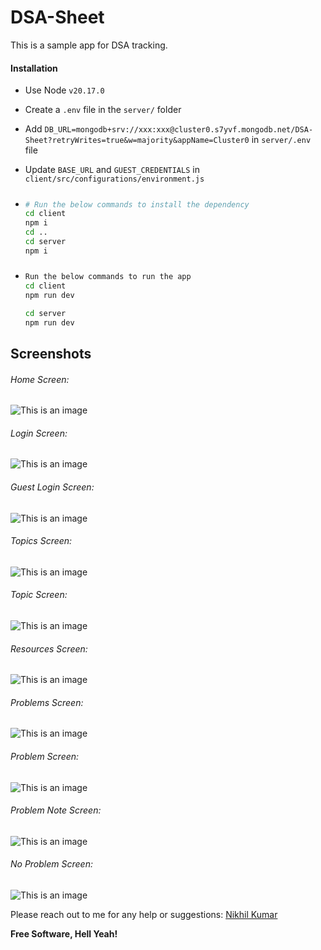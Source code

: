 # DSA-Sheet
This is a sample app for DSA tracking.
#### Installation
-   Use Node `v20.17.0` 
-   Create a `.env` file in the `server/` folder
-   Add `DB_URL=mongodb+srv://xxx:xxx@cluster0.s7yvf.mongodb.net/DSA-Sheet?retryWrites=true&w=majority&appName=Cluster0` in `server/.env` file
-  Update `BASE_URL` and `GUEST_CREDENTIALS` in `client/src/configurations/environment.js`

- ##### 
    ```sh
    # Run the below commands to install the dependency 
    cd client
    npm i
    cd ..
    cd server
    npm i
    ```
- ##### 
    ```sh
    Run the below commands to run the app
    cd client
    npm run dev
    
    cd server
    npm run dev
    ```
 
 
 
 
 ## Screenshots
###### Home Screen:
![This is an image](https://raw.githubusercontent.com/nikhilkrdwivedi/DSA-Sheet/refs/heads/master/screenshots/home.png)
###### Login Screen:
![This is an image](https://raw.githubusercontent.com/nikhilkrdwivedi/DSA-Sheet/refs/heads/master/screenshots/login.png)
###### Guest Login Screen:
![This is an image](https://raw.githubusercontent.com/nikhilkrdwivedi/DSA-Sheet/refs/heads/master/screenshots/guest_login.png)
###### Topics Screen:
![This is an image](https://raw.githubusercontent.com/nikhilkrdwivedi/DSA-Sheet/refs/heads/master/screenshots/topics.png)
###### Topic Screen:
![This is an image](https://raw.githubusercontent.com/nikhilkrdwivedi/DSA-Sheet/refs/heads/master/screenshots/topic.png)
###### Resources Screen:
![This is an image](https://raw.githubusercontent.com/nikhilkrdwivedi/DSA-Sheet/refs/heads/master/screenshots/resources.png)
###### Problems Screen:
![This is an image](https://raw.githubusercontent.com/nikhilkrdwivedi/DSA-Sheet/refs/heads/master/screenshots/problem.png)
###### Problem Screen:
![This is an image](https://raw.githubusercontent.com/nikhilkrdwivedi/DSA-Sheet/refs/heads/master/screenshots/problem.png)
###### Problem Note Screen:
![This is an image](https://raw.githubusercontent.com/nikhilkrdwivedi/DSA-Sheet/refs/heads/master/screenshots/problem_note.png)
###### No Problem Screen:
![This is an image](https://raw.githubusercontent.com/nikhilkrdwivedi/DSA-Sheet/refs/heads/master/screenshots/no_problem_found.png)
 
Please reach out to me for any help or suggestions: [Nikhil Kumar](https://www.linkedin.com/in/nikhilkrdwivedi/)

**Free Software, Hell Yeah!**
